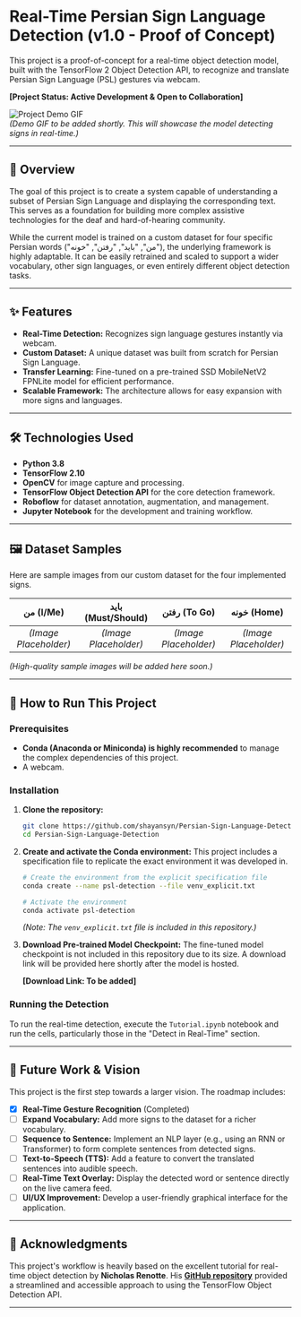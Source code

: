 # Real-Time Persian Sign Language Detection (v1.0 - Proof of Concept)

This project is a proof-of-concept for a real-time object detection model, built with the TensorFlow 2 Object Detection API, to recognize and translate Persian Sign Language (PSL) gestures via webcam.

**[Project Status: Active Development & Open to Collaboration]**

![Project Demo GIF](https://i.imgur.com/placeholder.gif)  
*(Demo GIF to be added shortly. This will showcase the model detecting signs in real-time.)*

---

## 🌟 Overview

The goal of this project is to create a system capable of understanding a subset of Persian Sign Language and displaying the corresponding text. This serves as a foundation for building more complex assistive technologies for the deaf and hard-of-hearing community.

While the current model is trained on a custom dataset for four specific Persian words ("من", "باید", "رفتن", "خونه"), the underlying framework is highly adaptable. It can be easily retrained and scaled to support a wider vocabulary, other sign languages, or even entirely different object detection tasks.

---

## ✨ Features

- **Real-Time Detection:** Recognizes sign language gestures instantly via webcam.
- **Custom Dataset:** A unique dataset was built from scratch for Persian Sign Language.
- **Transfer Learning:** Fine-tuned on a pre-trained SSD MobileNetV2 FPNLite model for efficient performance.
- **Scalable Framework:** The architecture allows for easy expansion with more signs and languages.

---

## 🛠️ Technologies Used

- **Python 3.8**
- **TensorFlow 2.10**
- **OpenCV** for image capture and processing.
- **TensorFlow Object Detection API** for the core detection framework.
- **Roboflow** for dataset annotation, augmentation, and management.
- **Jupyter Notebook** for the development and training workflow.

---

## 🖼️ Dataset Samples

Here are sample images from our custom dataset for the four implemented signs.

| من (I/Me) | باید (Must/Should) | رفتن (To Go) | خونه (Home) |
| :---: | :---: | :---: | :---: |
| *(Image Placeholder)* | *(Image Placeholder)* | *(Image Placeholder)* | *(Image Placeholder)* |

*(High-quality sample images will be added here soon.)*

---

## 🚀 How to Run This Project

### Prerequisites

- **Conda (Anaconda or Miniconda) is highly recommended** to manage the complex dependencies of this project.
- A webcam.

### Installation

1.  **Clone the repository:**
    ```bash
    git clone https://github.com/shayansyn/Persian-Sign-Language-Detection.git
    cd Persian-Sign-Language-Detection
    ```

2.  **Create and activate the Conda environment:**
    This project includes a specification file to replicate the exact environment it was developed in.
    ```bash
    # Create the environment from the explicit specification file
    conda create --name psl-detection --file venv_explicit.txt 
    
    # Activate the environment
    conda activate psl-detection
    ```
    *(Note: The `venv_explicit.txt` file is included in this repository.)*

3.  **Download Pre-trained Model Checkpoint:**
    The fine-tuned model checkpoint is not included in this repository due to its size. A download link will be provided here shortly after the model is hosted.
    
    **[Download Link: To be added]**

### Running the Detection

To run the real-time detection, execute the `Tutorial.ipynb` notebook and run the cells, particularly those in the "Detect in Real-Time" section.

---

## 🔮 Future Work & Vision

This project is the first step towards a larger vision. The roadmap includes:

- [x] **Real-Time Gesture Recognition** (Completed)
- [ ] **Expand Vocabulary:** Add more signs to the dataset for a richer vocabulary.
- [ ] **Sequence to Sentence:** Implement an NLP layer (e.g., using an RNN or Transformer) to form complete sentences from detected signs.
- [ ] **Text-to-Speech (TTS):** Add a feature to convert the translated sentences into audible speech.
- [ ] **Real-Time Text Overlay:** Display the detected word or sentence directly on the live camera feed.
- [ ] **UI/UX Improvement:** Develop a user-friendly graphical interface for the application.

---

## 🙏 Acknowledgments

This project's workflow is heavily based on the excellent tutorial for real-time object detection by **Nicholas Renotte**. His [**GitHub repository**](https://github.com/nicknochnack/RealTimeObjectDetection) provided a streamlined and accessible approach to using the TensorFlow Object Detection API.

---
